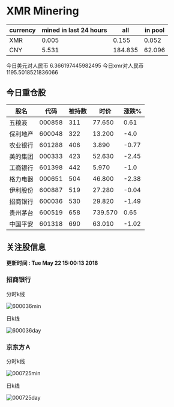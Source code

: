 # XMR Minering

|currency|mined in last 24 hours|all|in pool|
|---|---|---|---|
|XMR|0.005|0.155|0.052|
|CNY|5.531|184.835|62.096|

今日美元对人民币 6.366197445982495	今日xmr对人民币1195.5018521836066


## 今日重仓股 

|股名|代码|被持数|时价|涨跌%|
|---|---|---|---|---|
|五粮液|000858|311|77.650|0.61|
|保利地产|600048|322|13.200|-4.0|
|农业银行|601288|406|3.890|-0.77|
|美的集团|000333|423|52.630|-2.45|
|工商银行|601398|442|5.970|-1.0|
|格力电器|000651|504|46.800|-2.38|
|伊利股份|600887|519|27.280|-0.04|
|招商银行|600036|530|29.820|-1.49|
|贵州茅台|600519|658|739.570|0.65|
|中国平安|601318|690|63.010|-1.02|

## 关注股信息
**更新时间 : Tue May 22 15:00:13 2018**
### 招商银行 
分时k线

![600036min](http://image.sinajs.cn/newchart/min/n/sh600036.gif)

日k线

![600036day](http://image.sinajs.cn/newchart/daily/n/sh600036.gif)

### 京东方Ａ 
分时k线

![000725min](http://image.sinajs.cn/newchart/min/n/sz000725.gif)

日k线

![000725day](http://image.sinajs.cn/newchart/daily/n/sz000725.gif)
